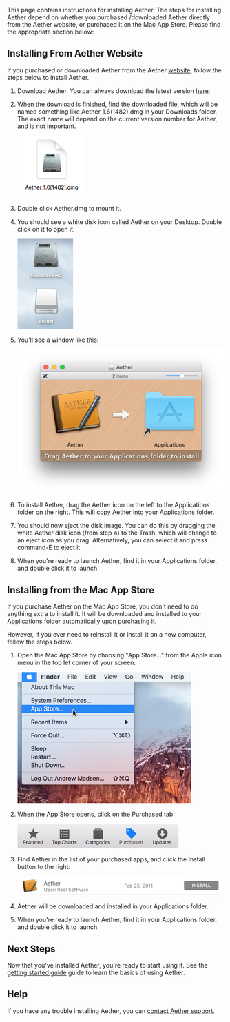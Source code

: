 This page contains instructions for installing Aether. The steps for installing Aether depend on whether you purchased /downloaded Aether directly from the Aether website, or purchased it on the Mac App Store. Please find the appropriate section below:

## Installing From Aether Website

If you purchased or downloaded Aether from the Aether [website](http://www.aetherlog.com/), follow the steps below to install Aether.

1. Download Aether. You can always download the latest version [here](http://builds.openreelsoftware.com/apps/aether/release/download/latest_dmg).
2. When the download is finished, find the downloaded file, which will be named something like Aether_1.6(1482).dmg in your Downloads folder. The exact name will depend on the current version number for Aether, and is not important.

    ![Aether DMG](images/AetherDMG.png)

3. Double click Aether.dmg to mount it.
4. You should see a white disk icon called Aether on your Desktop. Double click on it to open it.

    ![Mounted Aether Disk Image](images/MountedAetherDMG.png)

5. You'll see a window like this:

    ![Aether Disk Image](images/AetherDiskImage.png)

6. To install Aether, drag the Aether icon on the left to the Applications folder on the right. This will copy Aether into your Applications folder.
7. You should now eject the disk image. You can do this by dragging the white Aether disk icon (from step 4) to the Trash, which will change to an eject icon as you drag. Alternatively, you can select it and press command-E to eject it.
8. When you're ready to launch Aether, find it in your Applications folder, and double click it to launch.

## Installing from the Mac App Store

If you purchase Aether on the Mac App Store, you don't need to do anything extra to install it. It will be downloaded and installed to your Applications folder automatically upon purchasing it.

However, if you ever need to reinstall it or install it on a new computer, follow the steps below.

1. Open the Mac App Store by choosing "App Store..." from the Apple icon menu in the top let corner of your screen:

    ![App Store in Apple Menu](images/AppleMenuAppStore.png)

2. When the App Store opens, click on the Purchased tab:

    ![App Store Purchased tab](images/AppStorePurchasedTab.png)

3. Find Aether in the list of your purchased apps, and click the Install button to the right:

    ![App Store Install Button](images/AppStoreInstallAether.png)

4. Aether will be downloaded and installed in your Applications folder.

5. When you're ready to launch Aether, find it in your Applications folder, and double click it to launch.

## Next Steps

Now that you've installed Aether, you're ready to start using it. See the [getting started guide](gettingstarted.md) guide to learn the basics of using Aether.

## Help

If you have any trouble installing Aether, you can [contact Aether support](http://www.aetherlog.com/contact.html).
